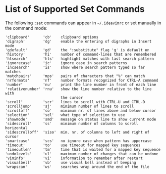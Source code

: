 List of Supported Set Commands
==============================

The following `:set` commands can appear in `~/.ideavimrc` or set manually in the command mode:

    'clipboard'      'cb'    clipboard options
    'digraph'        'dg'    enable the entering of digraphs in Insert mode
    'gdefault'       'gd'    the ":substitute" flag 'g' is default on
    'history'        'hi'    number of command-lines that are remembered
    'hlsearch'       'hls'   highlight matches with last search pattern
    'ignorecase'     'ic'    ignore case in search patterns
    'incsearch'      'is'    show where search pattern typed so far matches
    'matchpairs'     'mps'   pairs of characters that "%" can match
    'nrformats'      'nf'    number formats recognized for CTRL-A command
    'number'         'nu'    print the line number in front of each line
    'relativenumber' 'rnu'   show the line number relative to the line with
                             the cursor
    'scroll'         'scr'   lines to scroll with CTRL-U and CTRL-D
    'scrolljump'     'sj'    minimum number of lines to scroll
    'scrolloff'      'so'    minimum nr. of lines above and below cursor
    'selection'      'sel'   what type of selection to use
    'showmode'       'smd'   message on status line to show current mode
    'sidescroll'     'ss'    minimum number of columns to scroll horizontal
    'sidescrolloff'  'siso'  min. nr. of columns to left and right of cursor
    'smartcase'      'scs'   no ignore case when pattern has uppercase
    'timeout'        'to'    use timeout for mapped key sequences
    'timeoutlen'     'tm'    time that is waited for a mapped key sequence
    'undolevels'     'ul'    maximum number of changes that can be undone
    'viminfo'        'vi'    information to remember after restart
    'visualbell'     'vb'    use visual bell instead of beeping
    'wrapscan'       'ws'    searches wrap around the end of the file
